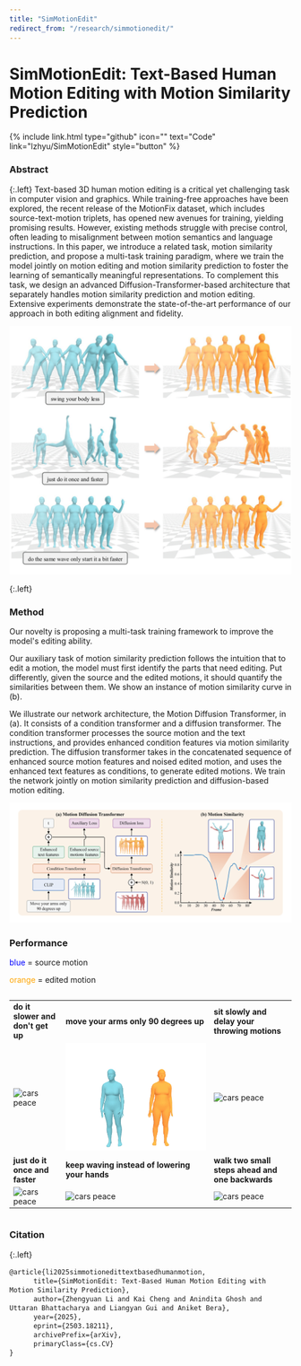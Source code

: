 ```yaml
---
title: "SimMotionEdit"
redirect_from: "/research/simmotionedit/"
---
```


<style type="text/css">
  table td {
    border: none !important;
    padding: none !important;
  }
</style>
# SimMotionEdit: Text-Based Human Motion Editing with Motion Similarity Prediction

<div class="button-wrapper center">
 {%
  include link.html
  type="github"
  icon=""
  text="Code"
  link="lzhyu/SimMotionEdit"
  style="button"
%}
</div>



### Abstract
{:.left}
Text-based 3D human motion editing is a critical yet challenging task in computer vision and graphics. While training-free approaches have been explored, the recent release of the MotionFix dataset, which includes source-text-motion triplets, has opened new avenues for training, yielding promising results. However, existing methods struggle with precise control, often leading to misalignment between motion semantics and language instructions. In this paper, we introduce a related task, motion similarity prediction, and propose a multi-task training paradigm, where we train the model jointly on motion editing and motion similarity prediction to foster the learning of semantically meaningful representations. To complement this task, we design an advanced Diffusion-Transformer-based architecture that separately handles motion similarity prediction and motion editing. Extensive experiments demonstrate the state-of-the-art performance of our approach in both editing alignment and fidelity.

<img src="./teaser.png" alt="artemis" style="zoom:50%;" />

{:.left}

### Method

Our novelty is proposing a multi-task training framework to improve the model's editing ability.

Our auxiliary task of motion similarity prediction follows the intuition that to edit a motion, the model must first identify the parts that need editing. Put differently, given the source and the edited motions, it should quantify the similarities between them. We show an instance of motion similarity curve in (b).

We illustrate our network architecture, the Motion Diffusion Transformer, in (a). It consists of a condition transformer and a diffusion transformer. The condition transformer processes the source motion and the text instructions, and provides enhanced condition features via motion similarity prediction. The diffusion transformer takes in the concatenated sequence of enhanced source motion features and noised edited motion, and uses the enhanced text features as conditions, to generate edited motions. We train the network jointly on motion similarity prediction and diffusion-based motion editing.

![artemis](./pipeline.png)

### Performance

<span style="color:blue;">blue</span> = source motion

<span style="color:orange;">orange</span> = edited motion

<div class="column is-centered has-text-centered">
  <table>
      <tr>
      <td>
        <span style="font-weight:bold;">do it slower and don't get up</span>
      </td>
      <td>
        <span style="font-weight:bold;">move your arms only 90 degrees up</span>
      </td>
      <td>
          <span style="font-weight:bold;"> sit slowly and delay your throwing motions </span>
      </td>
    </tr>
    <tr>
      <td>
        <img src="003658-crop.gif" alt="cars peace"/>
      </td>
      <td>
        <img src="002032-crop.gif" alt="cars peace"/>
      </td>
      <td>
        <img src="002724-crop.gif" alt="cars peace" />
      </td>
    </tr>
            <tr>
      <td>
        <span style="font-weight:bold;">just do it once and faster</span>
      </td>
      <td>
        <span style="font-weight:bold;">keep waving instead of lowering your hands</span>
      </td>
      <td>
          <span style="font-weight:bold;">walk two small steps ahead and one backwards</span>
      </td>
    </tr>
    <tr>
      <td>
        <img src="002882-crop.gif" alt="cars peace"/>
      </td>
      <td>
        <img src="001529-crop.gif" alt="cars peace"/>
      </td>
      <td>
        <img src="001964-crop.gif" alt="cars peace" />
      </td>
    </tr>
  </table>
</div>




### Citation

{:.left}

```
@article{li2025simmotionedittextbasedhumanmotion,
      title={SimMotionEdit: Text-Based Human Motion Editing with Motion Similarity Prediction}, 
      author={Zhengyuan Li and Kai Cheng and Anindita Ghosh and Uttaran Bhattacharya and Liangyan Gui and Aniket Bera},
      year={2025},
      eprint={2503.18211},
      archivePrefix={arXiv},
      primaryClass={cs.CV}
}
```